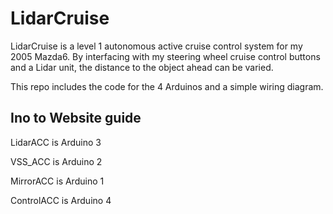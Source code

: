 # LidarCruise

LidarCruise is a level 1 autonomous active cruise control system for my 2005 Mazda6. By interfacing with my steering wheel cruise control buttons and a Lidar unit, the distance to the object ahead can be varied.

This repo includes the code for the 4 Arduinos and a simple wiring diagram.

## Ino to Website guide

LidarACC is Arduino 3

VSS_ACC is Arduino 2

MirrorACC is Arduino 1

ControlACC is Arduino 4
